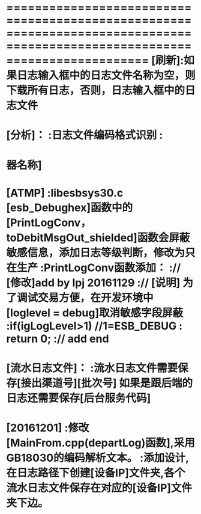 ============================================================================================================================
[刷新]:如果日志输入框中的日志文件名称为空，则下载所有日志，否则，日志输入框中的日志文件
============================================================================================================================
[分析]：
     :日志文件编码格式识别
     :
============================================================================================================================
[显示]:
     现在的主窗口改成QWidget。用QTabWidget封装，双击QTabWidget可以新建，QTabWidget名称为[设备名称+ATMP服务
     器名称]
============================================================================================================================
[ATMP]
     :libesbsys30.c [esb_Debughex]函数中的[PrintLogConv，toDebitMsgOut_shielded]函数会屏蔽敏感信息，添加日志等级判断，修改为只在生产
     :PrintLogConv函数添加：
     :// [修改]add by lpj 20161129
     :// [说明] 为了调试交易方便，在开发环境中[loglevel = debug]取消敏感字段屏蔽
     :if(igLogLevel>1) //1=ESB_DEBUG
     :  return 0;
     :// add end
============================================================================================================================
[流水日志文件]：
     :流水日志文件需要保存[接出渠道号][批次号] 如果是跟后端的日志还需要保存[后台服务代码]
============================================================================================================================
[20161201]
     :修改[MainFrom.cpp(departLog)函数],采用GB18030的编码解析文本。
     :添加设计,在日志路径下创建[设备IP]文件夹,各个流水日志文件保存在对应的[设备IP]文件夹下边。
============================================================================================================================

